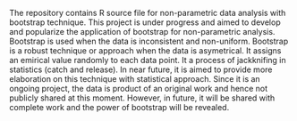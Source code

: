 The repository contains R source file for non-parametric data analysis with bootstrap technique. This project is under progress and aimed to develop and popularize the application of bootstrap for non-parametric analysis. Bootstrap is used when the data is inconsistent and non-uniform. Bootstrap is a robust technique or approach when the data is asymetrical. It assigns an emirical value randomly to each data point. It a process of jackknifing in statistics (catch and release). In near future, it is aimed to provide more elaboration on this technique with statistical approach. Since it is an ongoing project, the data is product of an original work and hence not publicly shared at this moment. However, in future, it will be shared with complete work and the power of bootstrap will be revealed.  
